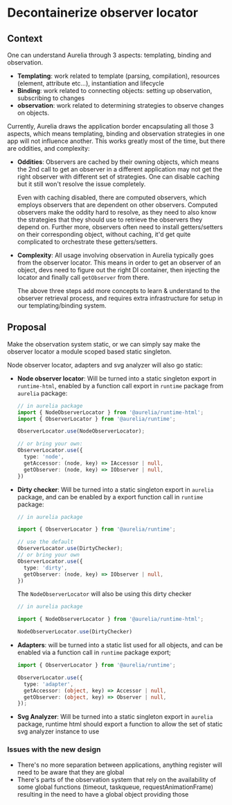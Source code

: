 # Decontainerize observer locator

## Context

One can understand Aurelia through 3 aspects: templating, binding and observation.

* **Templating**: work related to template (parsing, compilation), resources (element, attribute etc...), instantiation and lifecycle
* **Binding**: work related to connecting objects: setting up observation, subscribing to changes
* **observation**: work related to determining strategies to observe changes on objects.

Currently, Aurelia draws the application border encapsulating all those 3 aspects, which means templating, binding and observation strategies in one app will not influence another.
This works greatly most of the time, but there are oddities, and complexity:

- **Oddities**: Observers are cached by their owning objects, which means the 2nd call to get an observer in a different application may not get the right observer with different set of strategies. One can disable caching but it still won't resolve the issue completely.

  Even with caching disabled, there are computed observers, which employs observers that are dependent on other observers. Computed observers make the oddity hard to resolve, as they need to also know the strategies that they should use to retrieve the observers they depend on. Further more, observers often need to install getters/setters on their corresponding object, without caching, it'd get quite complicated to orchestrate these getters/setters.

  
- **Complexity**: All usage involving observation in Aurelia typically goes from the observer locator. This means in order to get an observer of an object, devs need to figure out the right DI container, then injecting the locator and finally call `getObserver` from there.

  The above three steps add more concepts to learn & understand to the observer retrieval process, and requires extra infrastructure for setup in our templating/binding system.

## Proposal

Make the observation system static, or we can simply say make the observer locator a module scoped based static singleton.

Node observer locator, adapters and svg analyzer will also go static:

* **Node observer locator**: Will be turned into a static singleton export in `runtime-html`, enabled by a function call export in `runtime` package from `aurelia` package:
  ```ts
  // in aurelia package
  import { NodeObserverLocator } from '@aurelia/runtime-html';
  import { ObserverLocator } from '@aurelia/runtime';

  ObserverLocator.use(NodeObserverLocator);

  // or bring your own:
  ObserverLocator.use({
    type: 'node',
    getAccessor: (node, key) => IAccessor | null,
    getObserver: (node, key) => IObserver | null,
  })
  ```

* **Dirty checker**: Will be turned into a static singleton export in `aurelia` package, and can be enabled by a export function call in `runtime` package:
  ```ts
  // in aurelia package

  import { ObserverLocator } from '@aurelia/runtime';

  // use the default
  ObserverLocator.use(DirtyChecker);
  // or bring your own
  ObserverLocator.use({
    type: 'dirty',
    getObserver: (node, key) => IObserver | null,
  })
  ```

  The `NodeObserverLocator` will also be using this dirty checker
  ```ts
  // in aurelia package

  import { NodeObserverLocator } from '@aurelia/runtime-html';

  NodeObserverLocator.use(DirtyChecker)
  ```

* **Adapters**: will be turned into a static list used for all objects, and can be enabled via a function call in `runtime` package export;
  ```ts
  import { ObserverLocator } from '@aurelia/runtime';

  ObserverLocator.use({
    type: 'adapter',
    getAccessor: (object, key) => Accessor | null,
    getObserver: (object, key) => Observer | null,
  });
  ```

* **Svg Analyzer**: Will be turned into a static singleton export in `aurelia` package, runtime html should export a function to allow the set of static svg analyzer instance to use

### Issues with the new design

* There's no more separation between applications, anything register will need to be aware that they are global
* There's parts of the observation system that rely on the availability of some global functions (timeout, taskqueue, requestAnimationFrame) resulting in the need to have a global object providing those
